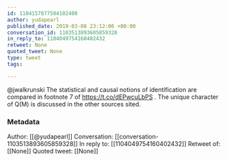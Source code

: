 ```yaml
---
id: 1104157877504102400
author: yudapearl
published_date: 2019-03-08 23:12:06 +00:00
conversation_id: 1103513893605859328
in_reply_to: 1104049754160402432
retweet: None
quoted_tweet: None
type: tweet
tags:

---
```


@jwalkrunski The statistical and causal notions of identification are compared in footnote 7 of https://t.co/dEPwcuLbPS  . The unique character of Q(M) is discussed in the other sources sited.

### Metadata

Author: [[@yudapearl]]
Conversation: [[conversation-1103513893605859328]]
In reply to: [[1104049754160402432]]
Retweet of: [[None]]
Quoted tweet: [[None]]
